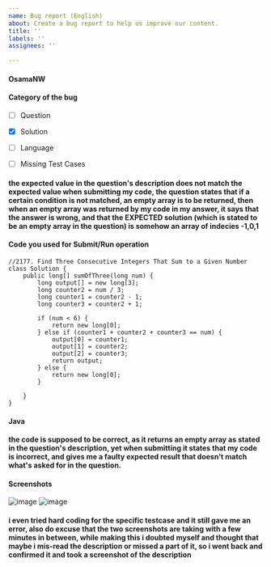 ```yaml
---
name: Bug report (English)
about: Create a bug report to help us improve our content.
title: ''
labels: ''
assignees: ''

---
```


<!--
Note - Any content mention below in `<!-- ->` blocks are just comments
to help you fill-up the issue. It won't be visible in the actual issue after
you click on submit.
-->

#### OsamaNW
<!-- Your LeetCode username -->


#### Category of the bug
- [ ] Question
- [X] Solution
- [ ] Language
- [ ] Missing Test Cases 


#### the expected value in the question's description does not match the expected value when submitting my code, the question states that if a certain condition is not matched, an empty array is to be returned, then when an empty array was returned by my code in my answer, it says that the answer is wrong, and that the EXPECTED solution (which is stated to be an empty array in the question) is somehow an array of indecies -1,0,1
<!--  -->


#### Code you used for Submit/Run operation
<!-- 
Please make sure you wrap your code with ``` tags. 
Otherwise we may reject your request. 
-->

```
//2177. Find Three Consecutive Integers That Sum to a Given Number
class Solution {
    public long[] sumOfThree(long num) {
        long output[] = new long[3];
        long counter2 = num / 3;
        long counter1 = counter2 - 1;
        long counter3 = counter2 + 1;
        
        if (num < 6) {
            return new long[0];
        } else if (counter1 + counter2 + counter3 == num) {
            output[0] = counter1;
            output[1] = counter2;
            output[2] = counter3;
            return output;
        } else {
            return new long[0];
        }     
       
    }
}
```

#### Java 
<!-- -->


#### the code is supposed to be correct, as it returns an empty array as stated in the question's description, yet when submitting it states that my code is incorrect, and gives me a faulty expected result that doesn't match what's asked for in the question.
<!--  -->



#### Screenshots
<!-- If applicable, add screenshots to explain your issue. -->
![image](https://user-images.githubusercontent.com/81105219/154809715-38e0067f-43d4-478c-817a-eabb9e0e9e99.png)
![image](https://user-images.githubusercontent.com/81105219/154809807-4f4ee1ec-78c2-4772-aa06-dbcd7a6d0bb2.png)



#### i even tried hard coding for the specific testcase and it still gave me an error, also do excuse that the two screenshots are taking with a few minutes in between, while making this i doubted myself and thought that maybe i mis-read the description or missed a part of it, so i went back and confirmed it and took a screenshot of the description
<!-- -->
